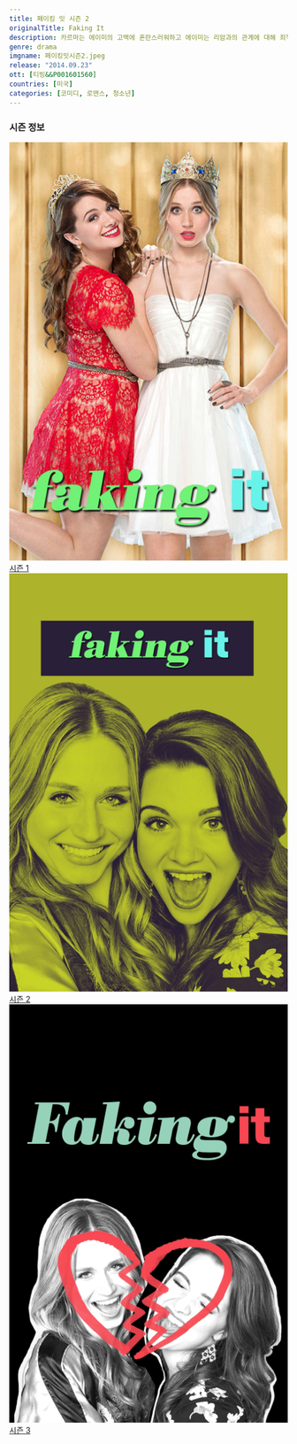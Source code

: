 ```yaml
---
title: 페이킹 잇 시즌 2
originalTitle: Faking It
description: 카르마는 에이미의 고백에 혼란스러워하고 에이미는 리암과의 관계에 대해 죄책감을 느낀다.
genre: drama
imgname: 페이킹잇시즌2.jpeg
release: "2014.09.23"
ott: [티빙&&P001601560]
countries: [미국]
categories: [코미디, 로맨스, 청소년]
---
```


### 시즌 정보

<div class="season-list">
<div class="item">
<a href="/drama/페이킹잇시즌1" >
<img src="/poster/페이킹잇시즌1.jpeg" alt="페이킹잇시즌1 포스터 ">
시즌 1</a>
</div>

<div class="item">
<a href="/drama/페이킹잇시즌2" >
<img src="/poster/페이킹잇시즌2.jpeg" alt="페이킹잇시즌2 포스터 ">
시즌 2</a>
</div>

<div class="item">
<a href="/drama/페이킹잇시즌3" >
<img src="/poster/페이킹잇시즌3.jpeg" alt="페이킹잇시즌3 포스터 ">
시즌 3</a>
</div>
</div>
